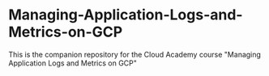 # Managing-Application-Logs-and-Metrics-on-GCP
This is the companion repository for the Cloud Academy course "Managing Application Logs and Metrics on GCP"
